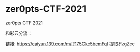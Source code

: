 # zer0pts-CTF-2021
zer0pts CTF 2021

和彩云分流：

链接: https://caiyun.139.com/m/i?175Ckc5bemFqI  提取码:gZce 
